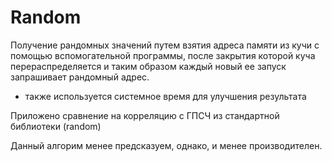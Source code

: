 # Random

Получение рандомных значений путем взятия адреса памяти из кучи с помощью вспомогательной программы,
после закрытия которой куча перераспределяется и таким образом каждый новый ее запуск запрашивает рандомный адрес.
+ также используется системное время для улучшения результата

Приложено сравнение на корреляцию с ГПСЧ из стандартной библиотеки (random)
  
Данный алгорим менее предсказуем, однако, и менее производителен.
